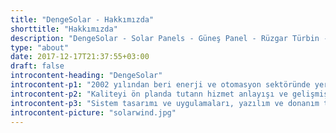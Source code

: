 ```yaml
---
title: "DengeSolar - Hakkımızda"
shorttitle: "Hakkımızda"
description: "DengeSolar - Solar Panels - Güneş Panel - Rüzgar Türbin - About Us - Firma Hakkında"
type: "about"
date: 2017-12-17T21:37:55+03:00
draft: false
introcontent-heading: "DengeSolar"
introcontent-p1: "2002 yılından beri enerji ve otomasyon sektöründe yer alan, 2005 yılından itibaren yenilenebilir enerji alanında faaliyet gösteren DengeSolar, küçük, orta ve büyük ölçekli çatılardan, farklı tipte arazilere kadar güneş enerji sistemleri, bireysel ve kurumsal rüzgar enerji türbinleri kurulumlarını yapan uzman kadroya sahip bir teknoloji şirketidir."
introcontent-p2: "Kaliteyi ön planda tutann hizmet anlayışı ve gelişmiş teknik donanımı ile güneş ve rüzgar enerjisi santralleri için, fizibilite çalışması yaparak, projelendirme, analiz, mühendislik hizmetinin yanı sıra materyal ve ekipman tedarikinde bulunmaktadır."
introcontent-p3: "Sistem tasarımı ve uygulamaları, yazılım ve donanım tasarımı, montaj ve devreye alma hizmetleri ile anahtar teslimi yenilenebilir enerji santral kurulumu yapmaktadır."
introcontent-picture: "solarwind.jpg"
---
```

